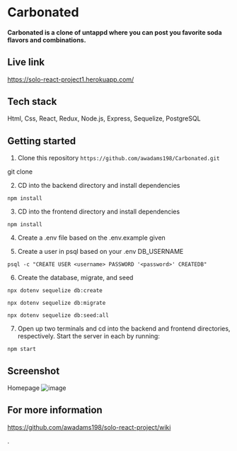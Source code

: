 # Carbonated

#### Carbonated is a clone of untappd where you can post you favorite soda flavors and combinations.

## Live link
https://solo-react-project1.herokuapp.com/

## Tech stack 
Html, Css, React, Redux, Node.js, Express, Sequelize, PostgreSQL

## Getting started

1. Clone this repository ```https://github.com/awadams198/Carbonated.git```

git clone 

2. CD into the backend directory and install dependencies

```npm install```

3. CD into the frontend directory and install dependencies

```npm install```

4. Create a .env file based on the .env.example given

5. Create a user in psql based on your .env DB_USERNAME

```psql -c "CREATE USER <username> PASSWORD '<password>' CREATEDB"```

6. Create the database, migrate, and seed

```npx dotenv sequelize db:create```

```npx dotenv sequelize db:migrate```

```npx dotenv sequelize db:seed:all```

7. Open up two terminals and cd into the backend and frontend directories, respectively. Start the server in each by running:

```npm start```

## Screenshot
Homepage
![image](https://user-images.githubusercontent.com/86488501/162500386-dfba046d-589c-4db3-945d-3cbfe58283fa.png)


## For more information 
https://github.com/awadams198/solo-react-project/wiki




.
